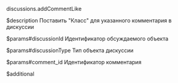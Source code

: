 discussions.addCommentLike

$description
Поставить "Класс" для указанного комментария в дискуссии

$params#discussionId
Идентификатор обсуждаемого объекта

$params#discussionType
Тип объекта дискуссии

$params#comment_id
Идентификатор комментария

$additional
